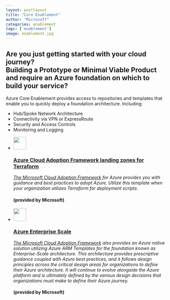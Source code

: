 ```yaml
---
layout: postlayout
title: "Core Enablement"
author: "Microsoft"
categories: enablement
tags: ['enablement']
image: enablement.jpg
---
```

<div class="featured-image topic-box">
    <h2>Are you just getting started with your cloud journey? <br>
        Building a Prototype or Minimal Viable Product and require an Azure foundation on which to build your service?
    </h2>
    <span>
    Azure Core Enablement provides access to repositories and templates that enable you to quickly deploy a foundation architecture. Including:
    </span>
    <ul>
        <li>Hub/Spoke Network Architecture</li>
        <li>Connectivity via VPN or ExpressRoute</li>
        <li>Security and Access Controls</li>
        <li>Monitoring and Logging</li>
    </ul>
</div>

<ul class="card-grid card-grid-2x3">
    <li class="card card-position">
       <a href="https://github.com/Azure/caf-terraform-landingzones">
        <div class=""><img src="{{ site.github.url }}/assets/img/terraform.png" height="40" width="40" /></div>
            <div class="">
                <h3>Azure Cloud Adoption Framework landing zones for Terraform</h3>
            </div>
            <div class="hover-info">
                <i>The Microsoft <a href="https://aka.ms/caf">Cloud Adoption Framework</a> for Azure provides you with guidance and best practices to adopt Azure. Utilize this template when your organization utilizes Terraform for deployment scripts.</i>
                <br>
                <h4>(provided by Microsoft)</h4>
            </div>
        </a>
    </li>
    <li class="card card-position">
        <a href="https://github.com/Azure/Enterprise-Scale">
            <div class=""><img src="{{ site.github.url }}/assets/img/azure.png" height="40" width="40" /></div>
            <div class="">
                <h3>Azure Enterprise Scale</h3>
            </div>
            <div class ="hover-info">
                <i>The Microsoft <a href="https://aka.ms/caf">Cloud Adoption Framework</a> also provides an Azure native solution utilizing Azure ARM Templates for the foundation known as  Enterprise-Scale architecture. This architecture provides prescriptive guidance coupled with Azure best practices, and it follows design principles across the critical design areas for organizations to define their Azure architecture. It will continue to evolve alongside the Azure platform and is ultimately defined by the various design decisions that organizations must make to define their Azure journey.</i>
                <br>
                <h4>(provided by Microsoft)</h4>
            </div>
        </a>
    </li>
<ul>